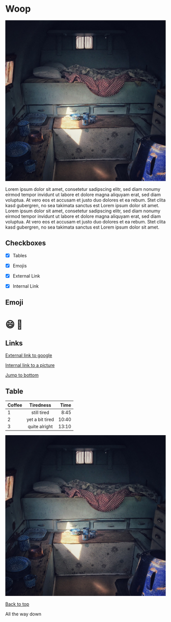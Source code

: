 # Woop

![alt text](./img/sleep-g4a40c23a8_1280.jpg "tiny house")


Lorem ipsum dolor sit amet, consetetur sadipscing elitr, sed diam nonumy eirmod tempor invidunt ut labore et dolore magna aliquyam erat, sed diam voluptua. At vero eos et accusam et justo duo dolores et ea rebum. Stet clita kasd gubergren, no sea takimata sanctus est Lorem ipsum dolor sit amet. Lorem ipsum dolor sit amet, consetetur sadipscing elitr, sed diam nonumy eirmod tempor invidunt ut labore et dolore magna aliquyam erat, sed diam voluptua. At vero eos et accusam et justo duo dolores et ea rebum. Stet clita kasd gubergren, no sea takimata sanctus est Lorem ipsum dolor sit amet.


## Checkboxes

- [x] Tables
- [x] Emojis
- [x] External Link
- [x] Internal Link



## Emoji

# :smile: :grimacing:


## Links

[External link to google](https://www.google.com)


[Internal link to a picture](./img/sleep-g4a40c23a8_1280.jpg)

[Jump to bottom](#bottom)


## Table

| Coffee  |   Tiredness    |  Time |
|----------|:-------------:|------:|
| 1 |  still tired         | 8:45  |
| 2 |  yet a bit tired     | 10:40 |
| 3 |  quite alright       | 13:10 |


![alt text](./img/sleep-g4a40c23a8_1280.jpg "tiny house")



[Back to top](#Woop)

<a name="bottom">All the way down</a>

